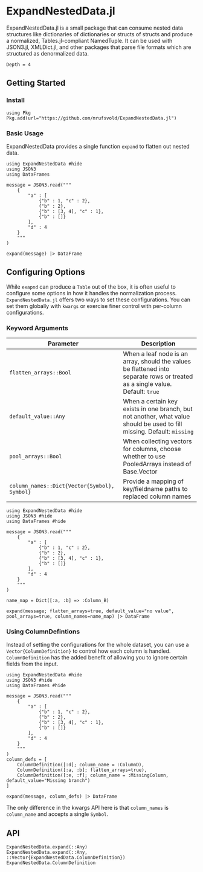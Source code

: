 # ExpandNestedData.jl
ExpandNestedData.jl is a small package that can consume nested data structures like dictionaries of
dictionaries or structs of structs and produce a normalized, Tables.jl-compliant NamedTuple.
It can be used with JSON3.jl, XMLDict.jl, and other packages that parse file formats which are
structured as denormalized data.

```@contents
Depth = 4
```

## Getting Started
### Install
```@repl
using Pkg
Pkg.add(url="https://github.com/mrufsvold/ExpandNestedData.jl")
```
### Basic Usage
ExpandNestedData provides a single function `expand` to flatten out nested data. 

```@example
using ExpandNestedData #hide
using JSON3
using DataFrames

message = JSON3.read("""
    {
        "a" : [
            {"b" : 1, "c" : 2},
            {"b" : 2},
            {"b" : [3, 4], "c" : 1},
            {"b" : []}
        ],
        "d" : 4
    }
    """
)

expand(message) |> DataFrame
```
## Configuring Options
While `exapnd` can produce a `Table` out of the box, it is often useful to configure
some options in how it handles the normalization process. `ExpandNestedData.jl` offers two ways to set
these configurations. You can set them globally with `kwargs` or exercise finer control with
per-column configurations.
### Keyword Arguments
| Parameter | Description |
| --------- | ----------- |
| `flatten_arrays::Bool`                        | When a leaf node is an array, should the values be flattened into separate rows or treated as a single value. Default: `true`|
| `default_value::Any`                          | When a certain key exists in one branch, but not another, what value should be used to fill missing. Default: `missing` |
| `pool_arrays::Bool`                           | When collecting vectors for columns, choose whether to use PooledArrays instead of Base.Vector |
| `column_names::Dict{Vector{Symbol}, Symbol}`  | Provide a mapping of key/fieldname paths to replaced column names |

```@example
using ExpandNestedData #hide
using JSON3 #hide
using DataFrames #hide

message = JSON3.read(""" 
    { 
        "a" : [ 
            {"b" : 1, "c" : 2}, 
            {"b" : 2}, 
            {"b" : [3, 4], "c" : 1}, 
            {"b" : []} 
        ], 
        "d" : 4 
    } 
    """ 
) 

name_map = Dict([:a, :b] => :Column_B)

expand(message; flatten_arrays=true, default_value="no value", pool_arrays=true, column_names=name_map) |> DataFrame
```
### Using ColumnDefintions
Instead of setting the configurations for the whole dataset, you can use a
`Vector{ColumnDefinition}` to control how each column is handled. `ColumnDefinition` has the
added benefit of allowing you to ignore certain fields from the input.

```@example
using ExpandNestedData #hide
using JSON3 #hide
using DataFrames #hide

message = JSON3.read(""" 
    { 
        "a" : [ 
            {"b" : 1, "c" : 2}, 
            {"b" : 2}, 
            {"b" : [3, 4], "c" : 1}, 
            {"b" : []} 
        ], 
        "d" : 4 
    } 
    """ 
) 
column_defs = [
    ColumnDefinition([:d]; column_name = :ColumnD),
    ColumnDefinition([:a, :b]; flatten_arrays=true),
    ColumnDefinition([:e, :f]; column_name = :MissingColumn, default_value="Missing branch")
]

expand(message, column_defs) |> DataFrame
```
The only difference in the kwargs API here is that `column_names` is `column_name` and accepts
a single `Symbol`.

## API
```@docs
ExpandNestedData.expand(::Any)
ExpandNestedData.expand(::Any, ::Vector{ExpandNestedData.ColumnDefinition})
ExpandNestedData.ColumnDefinition
```
